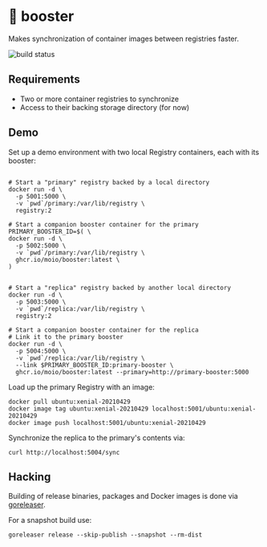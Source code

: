 # 🚀 booster

Makes synchronization of container images between registries faster.

![build status](https://github.com/moio/booster/actions/workflows/checks.yml/badge.svg)

## Requirements

 - Two or more container registries to synchronize
 - Access to their backing storage directory (for now)

## Demo

Set up a demo environment with two local Registry containers, each with its booster:
```shell

# Start a "primary" registry backed by a local directory
docker run -d \
  -p 5001:5000 \
  -v `pwd`/primary:/var/lib/registry \
  registry:2

# Start a companion booster container for the primary
PRIMARY_BOOSTER_ID=$( \
docker run -d \
  -p 5002:5000 \
  -v `pwd`/primary:/var/lib/registry \
  ghcr.io/moio/booster:latest \
) 


# Start a "replica" registry backed by another local directory
docker run -d \
  -p 5003:5000 \
  -v `pwd`/replica:/var/lib/registry \
  registry:2

# Start a companion booster container for the replica
# Link it to the primary booster
docker run -d \
  -p 5004:5000 \
  -v `pwd`/replica:/var/lib/registry \
  --link $PRIMARY_BOOSTER_ID:primary-booster \
  ghcr.io/moio/booster:latest --primary=http://primary-booster:5000
```

Load up the primary Registry with an image:
```shell
docker pull ubuntu:xenial-20210429
docker image tag ubuntu:xenial-20210429 localhost:5001/ubuntu:xenial-20210429
docker image push localhost:5001/ubuntu:xenial-20210429
```

Synchronize the replica to the primary's contents via:
```shell
curl http://localhost:5004/sync
```


## Hacking

Building of release binaries, packages and Docker images is done via [goreleaser](https://goreleaser.com).

For a snapshot build use:

```shell
goreleaser release --skip-publish --snapshot --rm-dist
```